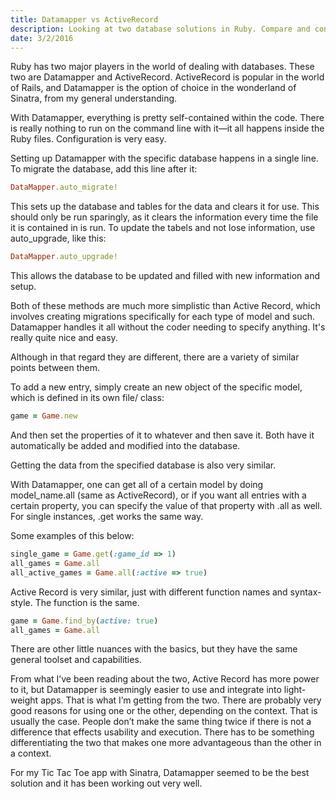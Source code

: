 ```yaml
---
title: Datamapper vs ActiveRecord
description: Looking at two database solutions in Ruby. Compare and contrast.
date: 3/2/2016
---
```


Ruby has two major players in the world of dealing with databases. These two are Datamapper and ActiveRecord. ActiveRecord is popular in the world of Rails, and Datamapper is the option of choice in the wonderland of Sinatra, from my general understanding.

With Datamapper, everything is pretty self-contained within the code. There is really nothing to run on the command line with it—it all happens inside the Ruby files. Configuration is very easy.

Setting up Datamapper with the specific database happens in a single line. To migrate the database, add this line after it:

```ruby
DataMapper.auto_migrate!
```

This sets up the database and tables for the data and clears it for use. This should only be run sparingly, as it clears the information every time the file it is contained in is run. To update the tabels and not lose information, use auto_upgrade, like this:

```ruby
DataMapper.auto_upgrade!
```

This allows the database to be updated and filled with new information and setup.

Both of these methods are much more simplistic than Active Record, which involves creating migrations specifically for each type of model and such. Datamapper handles it all without the coder needing to specify anything. It's really quite nice and easy.

Although in that regard they are different, there are a variety of similar points between them.

To add a new entry, simply create an new object of the specific model, which is defined in its own file/ class:

```ruby
game = Game.new
```

And then set the properties of it to whatever and then save it. Both have it automatically be added and modified into the database.

Getting the data from the specified database is also very similar.

With Datamapper, one can get all of a certain model by doing model_name.all (same as ActiveRecord), or if you want all entries with a certain property, you can specify the value of that property with .all as well. For single instances, .get works the same way.

Some examples of this below:

```ruby
single_game = Game.get(:game_id => 1)
all_games = Game.all
all_active_games = Game.all(:active => true)
```

Active Record is very similar, just with different function names and syntax-style. The function is the same.

```ruby
game = Game.find_by(active: true)
all_games = Game.all
```

There are other little nuances with the basics, but they have the same general toolset and capabilities.

From what I’ve been reading about the two, Active Record has more power to it, but Datamapper is seemingly easier to use and integrate into light-weight apps. That is what I’m getting from the two. There  are probably very good reasons for using one or the other, depending on the context. That is usually the case. People don’t make the same thing twice if there is not a difference that effects usability and execution. There has to be something differentiating the two that makes one more advantageous than the other in a context.

For my Tic Tac Toe app with Sinatra, Datamapper seemed to be the best solution and it has been working out very well.
